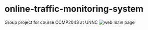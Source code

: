 # online-traffic-monitoring-system
Group project for course COMP2043 at UNNC
![web main page](./Info/i.png)
